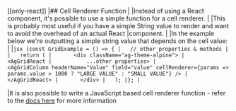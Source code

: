 [[only-react]]
|## Cell Renderer Function
|
|Instead of using a React component, it's possible to use a simple function for a cell renderer.
|
|This is probably most useful if you have a simple String value to render and want to avoid the overhead of an actual React
|component.
|
|In the example below we're outputting a simple string value that depends on the cell value:
|
|```jsx
|const GridExample = () => {
|   // other properties & methods
|
|   return (
|       <div className="ag-theme-alpine">
|           <AgGridReact
|           ...other properties>
|               <AgGridColumn headerName="Value" field="value" cellRenderer={params => params.value > 1000 ? "LARGE VALUE" : "SMALL VALUE"} />
|           </AgGridReact>
|       </div>
|   );
|};
|```

|It is also possible to write a JavaScript based cell renderer function - refer to the [docs here](../../javascript/component-cell-renderer#cell-renderer-function) for more information
